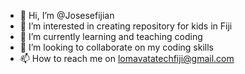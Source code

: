 - 👋 Hi, I’m @Josesefijian
- 👀 I’m interested in creating repository for kids in Fiji
- 🌱 I’m currently learning and teaching coding
- 💞️ I’m looking to collaborate on my coding skills 
- 📫 How to reach me on lomavatatechfiji@gmail.com 

<!---
Josesefijian/Josesefijian is a ✨ special ✨ repository because its `README.md` (this file) appears on your GitHub profile.
You can click the Preview link to take a look at your changes.
--->

